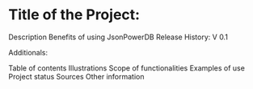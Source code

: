 # Title of the Project: 
Description
Benefits of using JsonPowerDB
Release History: V 0.1

Additionals:

Table of contents
Illustrations
Scope of functionalities
Examples of use
Project status
Sources
Other information
